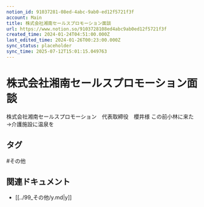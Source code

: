 ```yaml
---
notion_id: 91037281-08ed-4abc-9ab0-ed12f5721f3f
account: Main
title: 株式会社湘南セールスプロモーション面談
url: https://www.notion.so/9103728108ed4abc9ab0ed12f5721f3f
created_time: 2024-01-24T04:51:00.000Z
last_edited_time: 2024-01-26T00:23:00.000Z
sync_status: placeholder
sync_time: 2025-07-12T15:01:15.049763
---
```

# 株式会社湘南セールスプロモーション面談

株式会社湘南セールスプロモーション　代表取締役　櫻井様
この前小林に来た→介護施設に温泉を

## タグ

#その他 

## 関連ドキュメント

- [[../99_その他/y.md|y]]
